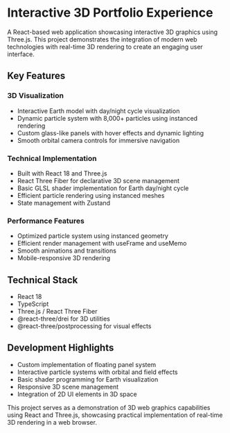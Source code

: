 # Interactive 3D Portfolio Experience

A React-based web application showcasing interactive 3D graphics using Three.js. This project demonstrates the integration of modern web technologies with real-time 3D rendering to create an engaging user interface.

## Key Features

### 3D Visualization
- Interactive Earth model with day/night cycle visualization
- Dynamic particle system with 8,000+ particles using instanced rendering
- Custom glass-like panels with hover effects and dynamic lighting
- Smooth orbital camera controls for immersive navigation

### Technical Implementation
- Built with React 18 and Three.js
- React Three Fiber for declarative 3D scene management
- Basic GLSL shader implementation for Earth day/night cycle
- Efficient particle rendering using instanced meshes
- State management with Zustand

### Performance Features
- Optimized particle system using instanced geometry
- Efficient render management with useFrame and useMemo
- Smooth animations and transitions
- Mobile-responsive 3D rendering

## Technical Stack
- React 18
- TypeScript
- Three.js / React Three Fiber
- @react-three/drei for 3D utilities
- @react-three/postprocessing for visual effects

## Development Highlights
- Custom implementation of floating panel system
- Interactive particle systems with orbital and field effects
- Basic shader programming for Earth visualization
- Responsive 3D scene management
- Integration of 2D UI elements in 3D space

This project serves as a demonstration of 3D web graphics capabilities using React and Three.js, showcasing practical implementation of real-time 3D rendering in a web browser.
